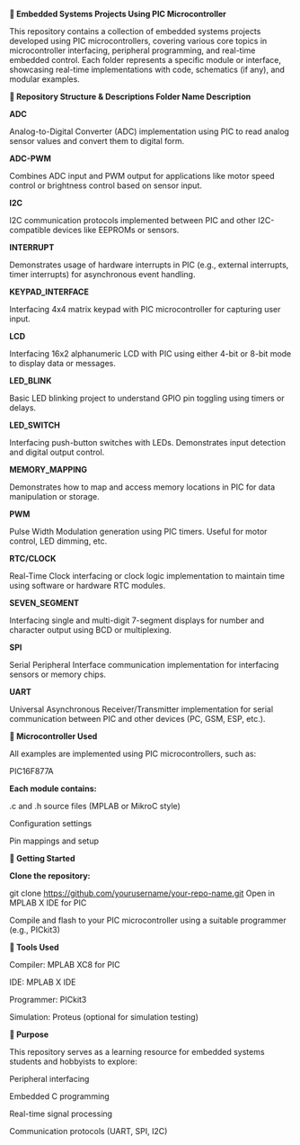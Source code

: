 **🔧 Embedded Systems Projects Using PIC Microcontroller**


This repository contains a collection of embedded systems projects developed using PIC microcontrollers, covering various core topics in microcontroller interfacing, peripheral programming, and real-time embedded control. Each folder represents a specific module or interface, showcasing real-time implementations with code, schematics (if any), and modular examples.

**📁 Repository Structure & Descriptions
Folder Name	Description**

**ADC**

Analog-to-Digital Converter (ADC) implementation using PIC to read analog sensor values and convert them to digital form.

**ADC-PWM**

Combines ADC input and PWM output for applications like motor speed control or brightness control based on sensor input.


**I2C**	

I2C communication protocols implemented between PIC and other I2C-compatible devices like EEPROMs or sensors.


**INTERRUPT**	

Demonstrates usage of hardware interrupts in PIC (e.g., external interrupts, timer interrupts) for asynchronous event handling.


**KEYPAD_INTERFACE**	

Interfacing 4x4 matrix keypad with PIC microcontroller for capturing user input.


**LCD**	

Interfacing 16x2 alphanumeric LCD with PIC using either 4-bit or 8-bit mode to display data or messages.


**LED_BLINK**	

Basic LED blinking project to understand GPIO pin toggling using timers or delays.


**LED_SWITCH**

Interfacing push-button switches with LEDs. Demonstrates input detection and digital output control.


**MEMORY_MAPPING**

Demonstrates how to map and access memory locations in PIC for data manipulation or storage.


**PWM**	

Pulse Width Modulation generation using PIC timers. Useful for motor control, LED dimming, etc.


**RTC/CLOCK**

Real-Time Clock interfacing or clock logic implementation to maintain time using software or hardware RTC modules.


**SEVEN_SEGMENT**

Interfacing single and multi-digit 7-segment displays for number and character output using BCD or multiplexing.


**SPI**

Serial Peripheral Interface communication implementation for interfacing sensors or memory chips.


**UART**

Universal Asynchronous Receiver/Transmitter implementation for serial communication between PIC and other devices (PC, GSM, ESP, etc.).

**🧠 Microcontroller Used**

All examples are implemented using PIC microcontrollers, such as:

PIC16F877A


**Each module contains:**

.c and .h source files (MPLAB or MikroC style)

Configuration settings

Pin mappings and setup



**🚀 Getting Started**


**Clone the repository:**


git clone https://github.com/yourusername/your-repo-name.git
Open in MPLAB X IDE for PIC

Compile and flash to your PIC microcontroller using a suitable programmer (e.g., PICkit3)


**🧰 Tools Used**

Compiler: MPLAB XC8 for PIC

IDE: MPLAB X IDE

Programmer: PICkit3 

Simulation: Proteus (optional for simulation testing)


**📌 Purpose**

This repository serves as a learning resource for embedded systems students and hobbyists to explore:

Peripheral interfacing

Embedded C programming

Real-time signal processing

Communication protocols (UART, SPI, I2C)
